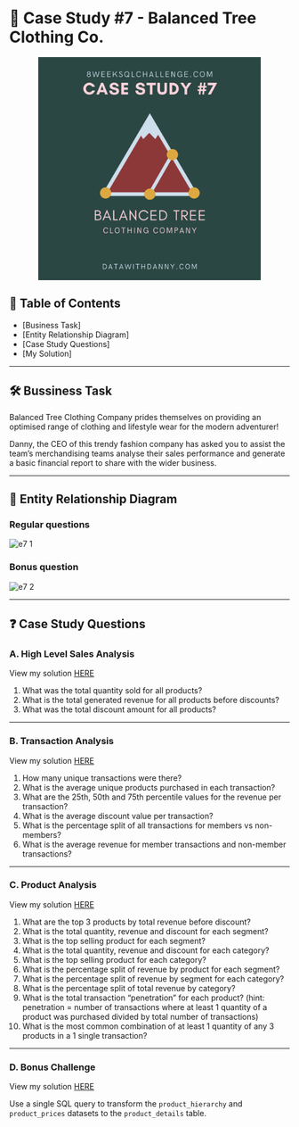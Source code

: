 # 👕 Case Study #7 - Balanced Tree Clothing Co.
<p align="center">
<img src="https://github.com/hatrang12/8weeksqlchallenge.com/blob/main/7.png" align="center" width="400" height="400" >

## 📕 Table of Contents
* [Business Task]
* [Entity Relationship Diagram]
* [Case Study Questions]
* [My Solution]

---
## 🛠️ Bussiness Task

Balanced Tree Clothing Company prides themselves on providing an optimised range of clothing and lifestyle wear for the modern adventurer!

Danny, the CEO of this trendy fashion company has asked you to assist the team’s merchandising teams analyse their sales performance 
and generate a basic financial report to share with the wider business.

---
## 🔐 Entity Relationship Diagram
### Regular questions
![e7 1](https://github.com/hatrang12/8weeksqlchallenge.com/assets/107136018/4ad8eb61-725d-4197-ad10-2f07536d9e62)

### Bonus question
![e7 2](https://github.com/hatrang12/8weeksqlchallenge.com/assets/107136018/d1340f60-6588-47c9-9b06-42525cb22219)

---
## ❓ Case Study Questions
### A. High Level Sales Analysis
View my solution [HERE](https://github.com/hatrang12/8weeksqlchallenge.com/blob/main/Case%20Study%20%237%20-%20Balanced%20Tree%20Clothing%20Co/A.%20High%20Level%20Sales%20Analysis.md)

1. What was the total quantity sold for all products?
2. What is the total generated revenue for all products before discounts?
3. What was the total discount amount for all products?

---
### B. Transaction Analysis
View my solution [HERE](https://github.com/hatrang12/8weeksqlchallenge.com/blob/main/Case%20Study%20%237%20-%20Balanced%20Tree%20Clothing%20Co/B.%20Transaction%20Analysis.md)

1. How many unique transactions were there?
2. What is the average unique products purchased in each transaction?
3. What are the 25th, 50th and 75th percentile values for the revenue per transaction?
4. What is the average discount value per transaction?
5. What is the percentage split of all transactions for members vs non-members?
6. What is the average revenue for member transactions and non-member transactions?

---
### C. Product Analysis
View my solution [HERE](https://github.com/hatrang12/8weeksqlchallenge.com/blob/main/Case%20Study%20%237%20-%20Balanced%20Tree%20Clothing%20Co/C.%20Product%20Analysis.md)

1. What are the top 3 products by total revenue before discount?
2. What is the total quantity, revenue and discount for each segment?
3. What is the top selling product for each segment?
4. What is the total quantity, revenue and discount for each category?
5. What is the top selling product for each category?
6. What is the percentage split of revenue by product for each segment?
7. What is the percentage split of revenue by segment for each category?
8. What is the percentage split of total revenue by category?
9. What is the total transaction “penetration” for each product? (hint: penetration = number of transactions where at least 1 quantity of a product was purchased divided by total number of transactions)
10. What is the most common combination of at least 1 quantity of any 3 products in a 1 single transaction?

---
### D. Bonus Challenge
View my solution [HERE](https://github.com/hatrang12/8weeksqlchallenge.com/blob/main/Case%20Study%20%237%20-%20Balanced%20Tree%20Clothing%20Co/D.%20Bonus%20Question.md)

Use a single SQL query to transform the `product_hierarchy` and `product_prices` datasets to the `product_details` table.
